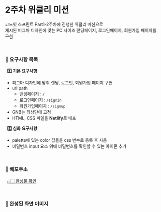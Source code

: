 #  2주차 위클리 미션
코드잇 스프린트 Part1-2주차에 진행한 위클리 미션으로<br/>
제시된 피그마 디자인에 맞는 PC 사이즈 랜딩페이지, 로그인페이지, 회원가입 페이지를 구현 

<br/>

### 📌 요구사항 목록

&ensp;**1️⃣ 기본 요구사항**

- 피그마 디자인에 맞춰 랜딩, 로그인, 회원가입 페이지 구현
- url path
  - 랜딩페이지 : `/`
  - 로그인페이지 : `/signin`
  - 회원가입페이지 : `/signup`
- GNB는 최상단에 고정
- HTML, CSS 파일을 **Netlify**로 배포

&ensp;**2️⃣ 심화 요구사항**

- palette에 있는 color 값들을 css 변수로 등록 후 사용
- 비밀번호 input 요소 위에 비밀번호를 확인할 수 있는 아이콘 추가
<br/>


### 📌 배포주소

  &ensp;[👉🏻 완성물 확인]()

  
<br/>  


### 📌 완성된 화면 이미지
